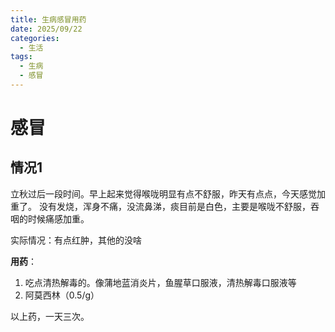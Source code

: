 ```yaml
---
title: 生病感冒用药
date: 2025/09/22
categories:
  - 生活
tags:
  - 生病
  - 感冒
---
```


# 感冒

## 情况1

立秋过后一段时间。早上起来觉得喉咙明显有点不舒服，昨天有点点，今天感觉加重了。
没有发烧，浑身不痛，没流鼻涕，痰目前是白色，主要是喉咙不舒服，吞咽的时候痛感加重。

实际情况：有点红肿，其他的没啥

**用药**：

1. 吃点清热解毒的。像蒲地蓝消炎片，鱼腥草口服液，清热解毒口服液等
2. 阿莫西林（0.5/g）

以上药，一天三次。
